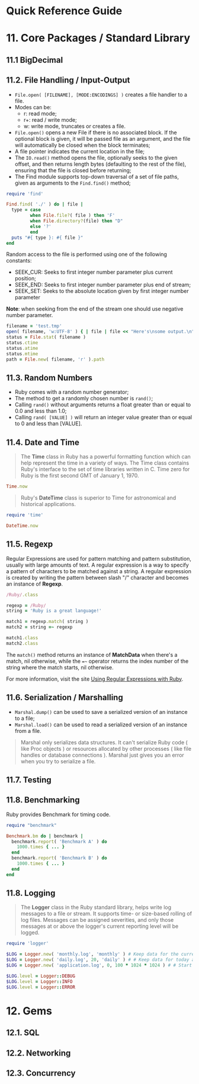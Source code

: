 Quick Reference Guide
=====================

# 11. Core Packages / Standard Library

## 11.1 BigDecimal

## 11.2. File Handling / Input-Output

- ```File.open( [FILENAME], [MODE:ENCODINGS] )``` creates a file handler to a file.
- Modes can be:
  - r: read mode;
  - r+: read / write mode;
  - w: write mode, truncates or creates a file.
- ```File.open()``` opens a new File if there is no associated block. If the optional block is given, it will be passed file as an argument, and the file will automatically be closed when the block terminates;
- A file pointer indicates the current location in the file;
- The ```IO.read()``` method opens the file, optionally seeks to the given offset, and then returns length bytes (defaulting to the rest of the file), ensuring that the file is closed before returning;
- The Find module supports top-down traversal of a set of file paths, given as arguments to the ```Find.find()``` method;

```ruby
require 'find'

Find.find( './' ) do | file |
  type = case
         when File.file?( file ) then 'F'
         when File.directory?(file) then "D"
         else '?'
         end
  puts "#{ type }: #{ file }"
end
```

Random access to the file is performed using one of the following constants:
- SEEK_CUR: Seeks to first integer number parameter plus current position;
- SEEK_END: Seeks to first integer number parameter plus end of stream;
- SEEK_SET: Seeks to the absolute location given by first integer number parameter

**Note**: when seeking from the end of the stream one should use negative number parameter.

```ruby
filename = 'test.tmp'
open( filename, 'w:UTF-8' ) { | file | file << "Here's\nsome output.\n" }
status = File.stat( filename )
status.ctime
status.atime
status.mtime
path = File.new( filename, 'r' ).path
```

## 11.3. Random Numbers

- Ruby comes with a random number generator;
- The method to get a randomly chosen number is ```rand()```;
- Calling ```rand()``` without arguments returns a float greater than or equal to 0.0 and less than 1.0;
- Calling ```rand( [VALUE] )``` will return an integer value greater than or equal to 0 and less than [VALUE].

## 11.4. Date and Time

> The **Time** class in Ruby has a powerful formatting function which can help represent the time in a variety of ways. The Time class contains Ruby's interface to the set of time libraries written in C. Time zero for Ruby is the first second GMT of January 1, 1970.

```ruby
Time.now
```

> Ruby's **DateTime** class is superior to Time for astronomical and historical applications.

```ruby
require 'time'

DateTime.now
```

## 11.5. Regexp

Regular Expressions are used for pattern matching and pattern substitution, usually with large amounts of text. A regular expression is a way to specify a pattern of characters to be matched against a string. A regular expression is created by writing the pattern between slash "/" character and becomes an instance of **Regexp**.

```ruby
/Ruby/.class

regexp = /Ruby/
string = 'Ruby is a great language!'

match1 = regexp.match( string )
match2 = string =~ regexp

match1.class
match2.class
```

The ```match()``` method returns an instance of **MatchData** when there's a match, nil otherwise, while the ```=~``` operator returns the index number of the string where the match starts, nil otherwise.

For more information, visit the site [Using Regular Expressions with Ruby](http://www.regular-expressions.info/ruby.html).

## 11.6. Serialization / Marshalling

- ```Marshal.dump()``` can be used to save a serialized version of an instance to a file;
- ```Marshal.load()``` can be used to read a serialized version of an instance from a file.

> Marshal only serializes data structures. It can't serialize Ruby code ( like Proc objects ) or resources allocated by other processes ( like file handles or database connections ). Marshal just gives you an error when you try to serialize a file.

## 11.7. Testing

## 11.8. Benchmarking

Ruby provides Benchmark for timing code.

```ruby
require "benchmark"

Benchmark.bm do | benchmark |
  benchmark.report( 'Benchmark A' ) do
    1000.times { ... }
  end
  benchmark.report( 'Benchmark B' ) do
    1000.times { ... }
  end
end
```

## 11.8. Logging

> The **Logger** class in the Ruby standard library, helps write log messages to a file or stream. It supports time- or size-based rolling of log files. Messages can be assigned severities, and only those messages at or above the logger's current reporting level will be logged.

```ruby
require 'logger'

$LOG = Logger.new( 'monthly.log', 'monthly' ) # Keep data for the current month only
$LOG = Logger.new( 'daily.log', 20, 'daily' ) # # Keep data for today and the past 20 days.
$LOG = Logger.new( 'application.log', 0, 100 * 1024 * 1024 ) # # Start the log over whenever the log exceeds 100 megabytes in size.

$LOG.level = Logger::DEBUG
$LOG.level = Logger::INFO
$LOG.level = Logger::ERROR
```

# 12. Gems

## 12.1. SQL

## 12.2. Networking

## 12.3. Concurrency
